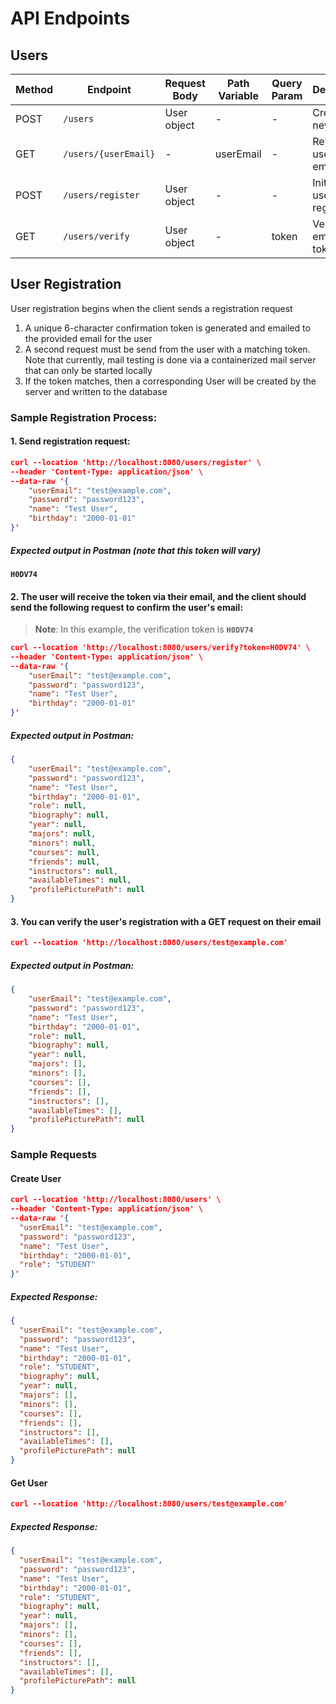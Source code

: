 # API Endpoints

## Users

| Method | Endpoint                   | Request Body | Path Variable | Query Param | Description                     | Response                 |
|--------|----------------------------|--------------|---------------|-------------|---------------------------------|--------------------------|
| POST   | `/users`                   | User object  | -             | -           | Creates a new user              | Created user object      |
| GET    | `/users/{userEmail}`       | -            | userEmail     | -           | Retrieves user by email         | User object              |
| POST   | `/users/register`          | User object  | -             | -           | Initiates user registration     | Confirmation token       |
| GET    | `/users/verify`            | User object  | -             | token       | Verifies email with token       | Created user object      |

## User Registration

User registration begins when the client sends a registration request
1. A unique 6-character confirmation token is generated and emailed to the provided email for the user
2. A second request must be send from the user with a matching token. Note that currently, mail testing is done via a containerized mail server that can only be started locally
3. If the token matches, then a corresponding User will be created by the server and written to the database

### Sample Registration Process:

#### 1. Send registration request:
```json
curl --location 'http://localhost:8080/users/register' \
--header 'Content-Type: application/json' \
--data-raw '{
    "userEmail": "test@example.com",
    "password": "password123",
    "name": "Test User",
    "birthday": "2000-01-01"
}'
```

##### Expected output in Postman (note that this token will vary)
**`H0DV74`**

#### 2. The user will receive the token via their email, and the client should send the following request to confirm the user's email:
> **Note**: In this example, the verification token is **`H0DV74`**

```json
curl --location 'http://localhost:8080/users/verify?token=H0DV74' \
--header 'Content-Type: application/json' \
--data-raw '{
    "userEmail": "test@example.com",
    "password": "password123",
    "name": "Test User",
    "birthday": "2000-01-01"
}'
```

##### Expected output in Postman:
```json
{
    "userEmail": "test@example.com",
    "password": "password123",
    "name": "Test User",
    "birthday": "2000-01-01",
    "role": null,
    "biography": null,
    "year": null,
    "majors": null,
    "minors": null,
    "courses": null,
    "friends": null,
    "instructors": null,
    "availableTimes": null,
    "profilePicturePath": null
}
```

#### 3. You can verify the user's registration with a GET request on their email
```json
curl --location 'http://localhost:8080/users/test@example.com'
```

##### Expected output in Postman:
```json
{
    "userEmail": "test@example.com",
    "password": "password123",
    "name": "Test User",
    "birthday": "2000-01-01",
    "role": null,
    "biography": null,
    "year": null,
    "majors": [],
    "minors": [],
    "courses": [],
    "friends": [],
    "instructors": [],
    "availableTimes": [],
    "profilePicturePath": null
}
```

### Sample Requests

#### Create User

```json
curl --location 'http://localhost:8080/users' \
--header 'Content-Type: application/json' \
--data-raw '{
  "userEmail": "test@example.com",
  "password": "password123",
  "name": "Test User",
  "birthday": "2000-01-01",
  "role": "STUDENT"
}'
```

##### Expected Response:

```json
{
  "userEmail": "test@example.com",
  "password": "password123",
  "name": "Test User",
  "birthday": "2000-01-01",
  "role": "STUDENT",
  "biography": null,
  "year": null,
  "majors": [],
  "minors": [],
  "courses": [],
  "friends": [],
  "instructors": [],
  "availableTimes": [],
  "profilePicturePath": null
}
```

#### Get User

```json
curl --location 'http://localhost:8080/users/test@example.com'
```

##### Expected Response:

```json
{
  "userEmail": "test@example.com",
  "password": "password123",
  "name": "Test User",
  "birthday": "2000-01-01",
  "role": "STUDENT",
  "biography": null,
  "year": null,
  "majors": [],
  "minors": [],
  "courses": [],
  "friends": [],
  "instructors": [],
  "availableTimes": [],
  "profilePicturePath": null
}
```